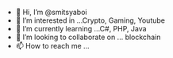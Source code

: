 - 👋 Hi, I’m @smitsyaboi
- 👀 I’m interested in ...Crypto, Gaming, Youtube
- 🌱 I’m currently learning ...C#, PHP, Java
- 💞️ I’m looking to collaborate on ... blockchain
- 📫 How to reach me ...  

<!---
smitsyaboi/smitsyaboi is a ✨ special ✨ repository because its `README.md` (this file) appears on your GitHub profile.
You can click the Preview link to take a look at your changes.
--->
